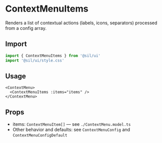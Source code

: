 # ContextMenuItems

Renders a list of contextual actions (labels, icons, separators) processed from a config array.

## Import

```ts
import { ContextMenuItems } from '@sil/ui'
import '@sil/ui/style.css'
```

## Usage

```vue
<ContextMenu>
  <ContextMenuItems :items="items" />
</ContextMenu>
```

## Props

- items: `ContextMenuItem[]` — see `./ContextMenu.model.ts`
- Other behavior and defaults: see `ContextMenuConfig` and `ContextMenuConfigDefault`
